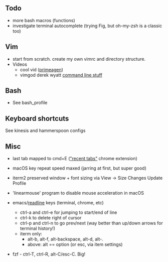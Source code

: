 ## Todo
- more bash macros (functions)
- investigate terminal autocomplete (trying Fig, but oh-my-zsh is a classic too)

## Vim
- start from scratch. create my own vimrc and directory structure.
- Videos
    - cool vid ([primeagen](https://www.youtube.com/watch?v=Iid1Ms14Om4))
    - vimgod derek wyatt [command line stuff](https://vimeo.com/15443936)


## Bash
- See bash_profile


## Keyboard shortcuts
See kinesis and hammerspoon configs


## Misc
- last tab mapped to cmd+E (["recent tabs"](https://chrome.google.com/webstore/detail/recent-tabs/ocllfmhjhfmogablefmibmjcodggknml?hl=en) chrome extension)

- macOS key repeat speed maxed (jarring at first, but super good)

- iterm2 preserved window + font sizing via View -> Size Changes Update Profile 

- 'linearmouse' program to disable mouse acceleration in macOS

-  emacs/[readline](https://tiswww.case.edu/php/chet/readline/readline.html) keys (terminal, chrome, etc)
    - ctrl-a and ctrl-e for jumping to start/end of line
    - ctrl-k to delete right of cursor
    - ctrl-p and ctrl-n to go prev/next (way better than up/down arrows for terminal history!)
    - iterm only:
        - alt-b, alt-f, alt-backspace, alt-d, alt-.
        - above: alt == option (or esc, via item settings)  
   
- fzf - ctrl-T, ctrl-R, alt-C/esc-C. Big!  
